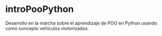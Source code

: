 # introPooPython
Desarrollo en la marcha sobre el aprendizaje de POO en Python usando como concepto vehículos motorizados.
